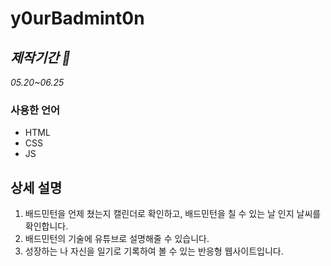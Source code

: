 # **y0urBadmint0n**



## *제작기간 📄*
*05.20~06.25*

### 사용한 언어
* HTML
* CSS
* JS



## 상세 설명

1. 배드민턴을 언제 쳤는지 캘린더로 확인하고, 
    배드민턴을 칠 수 있는 날 인지 날씨를 확인합니다.
2. 배드민턴의 기술에 유튜브로 설명해줄 수 있습니다.
3. 성장하는 나 자신을 일기로 기록하여 볼 수 있는 반응형 웹사이트입니다.

